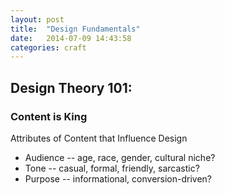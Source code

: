 ```yaml
---
layout: post
title:  "Design Fundamentals"
date:   2014-07-09 14:43:58
categories: craft
---
```


## Design Theory 101:

### Content is King
Attributes of Content that Influence Design

* Audience -- age, race, gender, cultural niche?
* Tone -- casual, formal, friendly, sarcastic?
* Purpose -- informational, conversion-driven?




